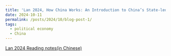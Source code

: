```yaml
---
title: 'Lan 2024, How China Works: An Introduction to China’s State-led Economic Development'
date: 2024-10-11
permalink: /posts/2024/10/blog-post-1/
tags:
  - political economy
  - China
---
```


[Lan 2024 Reading notes(in Chinese)](Lan_2024.pdf)

